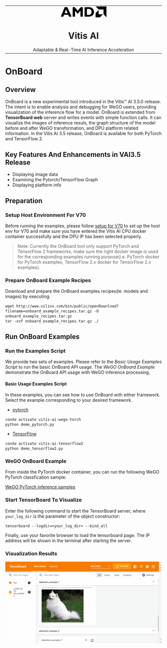 <table class="sphinxhide">
 <tr>
   <td align="center"><img src="https://raw.githubusercontent.com/Xilinx/Image-Collateral/main/xilinx-logo.png" width="30%"/><h1>Vitis AI</h1><h0>Adaptable & Real-Time AI Inference Acceleration</h0>
   </td>
 </tr>
</table>

# OnBoard

## Overview

OnBoard is a new experimental tool introduced in the Vitis™ AI 3.5.0 release. The intent is to enable analysis and debugging for WeGO users, providing visualization of the inference flow for a model. OnBoard is extended from **TensorBoard web** server and writes events with simple function calls. It can visualize the images of inference resuls, the graph structure of the model before and after WeGO transformation, and DPU platform related information. In the Vitis AI 3.5 release, OnBoard is available for both PyTorch and TensorFlow 2.

## Key Features And Enhancements in VAI3.5 Release

- Displaying image data
- Examining the Pytorch/TensorFlow Graph
- Displaying platform info

## Preparation

### Setup Host Environment For V70

Before running the examples, please follow [setup for V70](../../board_setup/v70) to set up the host env for V70 and make sure you have entered the Vitis AI CPU docker container successfully and the DPU IP has been selected properly.

> Note: Currently the OnBoard tool only support PyTorch and TensorFlow 2 frameworks, make sure the right docker image is used for the corresponding examples running purpose(i.e. PyTorch docker for PyTorch examples, TensorFlow 2.x docker for TensorFlow 2.x examples). 

### Prepare OnBoard Example Recipes

Download and prepare the OnBoard examples recipes(ie. models and images) by executing:
```
wget http://www.xilinx.com/bin/public/openDownload?filename=onboard_example_recipes.tar.gz -O onboard_example_recipes.tar.gz
tar -xvf onboard_example_recipes.tar.gz ./
```

## Run OnBoard Examples

### Run the Examples Script

We provide two sets of examples. Please refer to the *Basic Usage Examples Script* to run the basic OnBoard API usage. The *WeGO OnBoard Example* demonstrate the OnBoard API usage with WeGO inference processing.

#### Basic Usage Examples Script

In these examples, you can see how to use OnBoard with either framework.  Select the example corresponding to your desired framework.

- [pytorch](./demo_pytorch.py)
```
conda activate vitis-ai-wego-torch
python demo_pytorch.py
```
- [TensorFlow](./demo_tensorflow2.py)
```
conda activate vitis-ai-tensorflow2
python demo_tensorflow2.py
```

### WeGO OnBoard Example

From inside the PyTorch docker container, you can run the following WeGO PyTorch classfication sample:
 
[WeGO PyTorch inference samples](../wego/pytorch/01_compiling_offline_quantized_models/classification/)

###  Start TensorBoard To Visualize

Enter the following command to start the TensorBoard server, where `your_log_dir` is the parameter of the object constructor:
```
tensorboard --logdir=<your_log_dir> --bind_all
```

Finally, use your favorite browser to load the tensorboard page.  The IP address will be shown in the terminal after starting the server.

### Visualization Results
<p align="center"><img src="img/OnBoard-gifimage.gif"></p>

